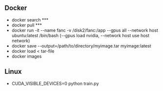 ## Docker
- docker search ***
- docker pull ***
- docker run -it --name fanc -v /disk2/fanc:/app --gpus all --network host ubuntu:latest /bin/bash (--gpus load nvidia, --network host use host network)
- docker save --output=/path/to/directory/myimage.tar myimage:latest
- docker load < tar-file
- docker images

## Linux
- CUDA_VISIBLE_DEVICES=0 python train.py
